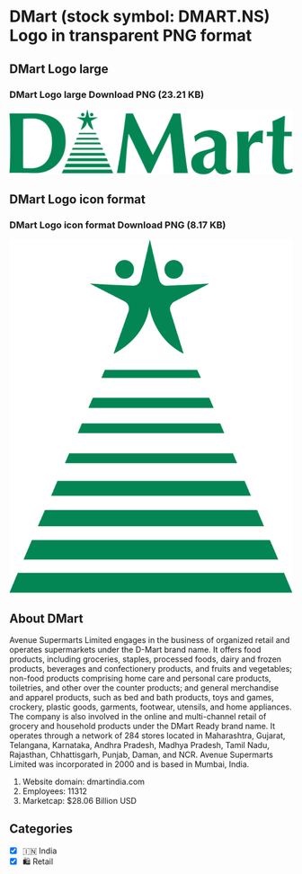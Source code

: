 # DMart (stock symbol: DMART.NS) Logo in transparent PNG format

## DMart Logo large

### DMart Logo large Download PNG (23.21 KB)

![DMart Logo large Download PNG (23.21 KB)](/img/orig/DMART.NS_BIG-293fe586.png)

## DMart Logo icon format

### DMart Logo icon format Download PNG (8.17 KB)

![DMart Logo icon format Download PNG (8.17 KB)](/img/orig/DMART.NS-6f885d00.png)

## About DMart

Avenue Supermarts Limited engages in the business of organized retail and operates supermarkets under the D-Mart brand name. It offers food products, including groceries, staples, processed foods, dairy and frozen products, beverages and confectionery products, and fruits and vegetables; non-food products comprising home care and personal care products, toiletries, and other over the counter products; and general merchandise and apparel products, such as bed and bath products, toys and games, crockery, plastic goods, garments, footwear, utensils, and home appliances. The company is also involved in the online and multi-channel retail of grocery and household products under the DMart Ready brand name. It operates through a network of 284 stores located in Maharashtra, Gujarat, Telangana, Karnataka, Andhra Pradesh, Madhya Pradesh, Tamil Nadu, Rajasthan, Chhattisgarh, Punjab, Daman, and NCR. Avenue Supermarts Limited was incorporated in 2000 and is based in Mumbai, India.

1. Website domain: dmartindia.com
2. Employees: 11312
3. Marketcap: $28.06 Billion USD


## Categories
- [x] 🇮🇳 India
- [x] 🛍️ Retail
